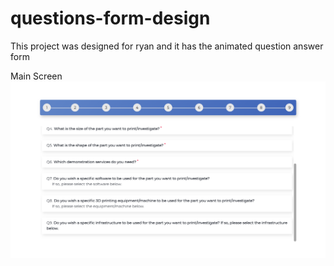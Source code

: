 # questions-form-design

This project was designed for ryan and it has the animated question answer form

Main Screen
![picture](output.png)

